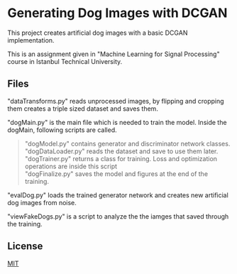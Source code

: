 # Generating Dog Images with DCGAN

This project creates artificial dog images with a basic DCGAN implementation. 

This is an assignment given in "Machine Learning for Signal Processing" course in Istanbul Technical University.

## Files
"dataTransforms.py" reads unprocessed images, by flipping and cropping them creates a triple sized dataset and saves them. 

"dogMain.py" is the main file which is needed to train the model. Inside the dogMain, following scripts are called.<br />
  > "dogModel.py" contains generator and discriminator network classes.<br />
  > "dogDataLoader.py" reads the dataset and save to use them later.<br />
  > "dogTrainer.py" returns a class for training. Loss and optimization operations are inside this script<br />
  > "dogFinalize.py" saves the model and figures at the end of the training.<br />
  
"evalDog.py" loads the trained generator network and creates new artificial dog images from noise.

"viewFakeDogs.py" is a script to analyze the the iamges that saved through the training.

## License
[MIT](https://choosealicense.com/licenses/mit/)

